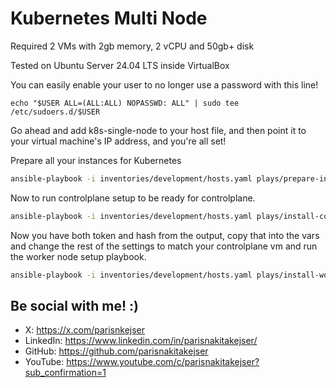 # Kubernetes Multi Node

Required 2 VMs with 2gb memory, 2 vCPU and 50gb+ disk

Tested on Ubuntu Server 24.04 LTS inside VirtualBox

You can easily enable your user to no longer use a password with this line!

```
echo "$USER ALL=(ALL:ALL) NOPASSWD: ALL" | sudo tee /etc/sudoers.d/$USER
```

Go ahead and add k8s-single-node to your host file, and then point it to your virtual machine's IP address, and you're all set!

Prepare all your instances for Kubernetes

``` bash
ansible-playbook -i inventories/development/hosts.yaml plays/prepare-instances/playbook.yaml
```

Now to run controlplane setup to be ready for controlplane.

``` bash
ansible-playbook -i inventories/development/hosts.yaml plays/install-controlplane/playbook.yaml
```

Now you have both token and hash from the output, copy that into the vars and change the rest of the settings to match your controlplane vm and run the worker node setup playbook.

``` bash
ansible-playbook -i inventories/development/hosts.yaml plays/install-workernode/playbook.yaml
```

## Be social with me! :)
- X: https://x.com/parisnkejser
- LinkedIn: https://www.linkedin.com/in/parisnakitakejser/
- GitHub: https://github.com/parisnakitakejser
- YouTube: https://www.youtube.com/c/parisnakitakejser?sub_confirmation=1